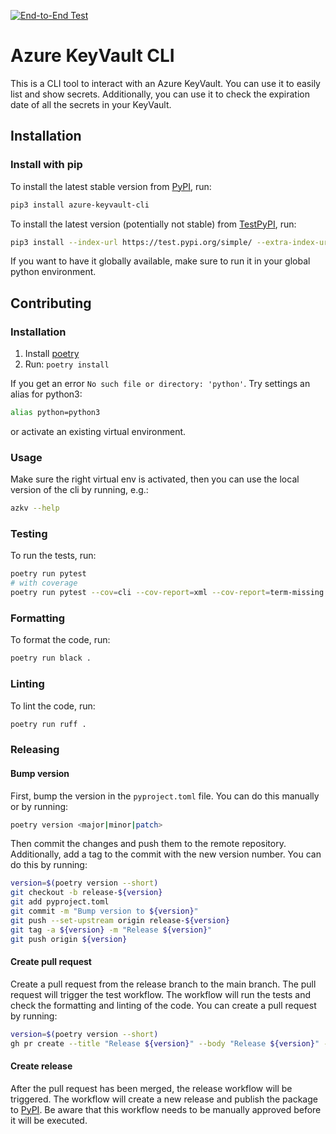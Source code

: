 [![End-to-End Test](https://github.com/mkah91/azure-keyvault-cli/actions/workflows/e2e-test.yaml/badge.svg)](https://github.com/mkah91/azure-keyvault-cli/actions/workflows/e2e-test.yaml)

# Azure KeyVault CLI

This is a CLI tool to interact with an Azure KeyVault. You can use it to easily list and show secrets. Additionally, you can use it to check the expiration date of all the secrets in your KeyVault.

## Installation

### Install with pip
To install the latest stable version from [PyPI](https://pypi.org/project/azure-keyvault-cli/), run:

```sh
pip3 install azure-keyvault-cli
```


To install the latest version (potentially not stable) from [TestPyPI](https://test.pypi.org/project/azure-keyvault-cli/), run:

```sh
pip3 install --index-url https://test.pypi.org/simple/ --extra-index-url https://pypi.org/simple azure-keyvault-cli
```

If you want to have it globally available, make sure to run it in your global python environment.

## Contributing

### Installation

1. Install [poetry](https://python-poetry.org/docs/#installation)
2. Run: `poetry install`

If you get an error `No such file or directory: 'python'`. Try settings an alias for python3:

```sh
alias python=python3
```

or activate an existing virtual environment.

### Usage

Make sure the right virtual env is activated, then you can use the local version of the cli by running, e.g.:

```sh
azkv --help
```

### Testing

To run the tests, run:

```sh
poetry run pytest
# with coverage
poetry run pytest --cov=cli --cov-report=xml --cov-report=term-missing
```

### Formatting

To format the code, run:

```sh
poetry run black .
```

### Linting

To lint the code, run:

```sh
poetry run ruff .
```

### Releasing

#### Bump version

First, bump the version in the `pyproject.toml` file. You can do this manually or by running:

```sh
poetry version <major|minor|patch>
```

Then commit the changes and push them to the remote repository. Additionally, add a tag to the commit with the new version number. You can do this by running:

```sh
version=$(poetry version --short)
git checkout -b release-${version}
git add pyproject.toml
git commit -m "Bump version to ${version}"
git push --set-upstream origin release-${version}
git tag -a ${version} -m "Release ${version}"
git push origin ${version}
```

#### Create pull request

Create a pull request from the release branch to the main branch. The pull request will trigger the test workflow. The workflow will run the tests and check the formatting and linting of the code. You can create a pull request by running:

```sh
version=$(poetry version --short)
gh pr create --title "Release ${version}" --body "Release ${version}" --base main --head release-${version}
```

#### Create release

After the pull request has been merged, the release workflow will be triggered. The workflow will create a new release and publish the package to [PyPI](https://test.pypi.org/project/azure-keyvault-cli/). Be aware that this workflow needs to be manually approved before it will be executed.
